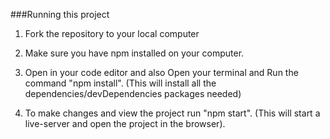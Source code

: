 ###Running this project

1. Fork the repository to your local computer

2. Make sure you have npm installed on your computer.

3. Open in your code editor and also Open your terminal and Run the command "npm install".
   (This will install all the dependencies/devDependencies packages needed)

4. To make changes and view the project run "npm start".
   (This will start a live-server and open the project in the browser).
